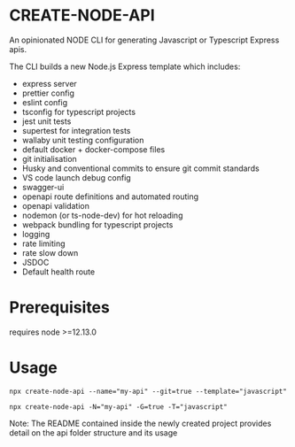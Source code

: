 # CREATE-NODE-API

An opinionated NODE CLI for generating Javascript or Typescript Express apis.

The CLI builds a new Node.js Express template which includes:

- express server
- prettier config
- eslint config
- tsconfig for typescript projects
- jest unit tests
- supertest for integration tests 
- wallaby unit testing configuration
- default docker + docker-compose files
- git initialisation
- Husky and conventional commits to ensure git commit standards
- VS code launch debug config
- swagger-ui
- openapi route definitions and automated routing
- openapi validation
- nodemon (or ts-node-dev) for hot reloading
- webpack bundling for typescript projects
- logging
- rate limiting
- rate slow down
- JSDOC
- Default health route

# Prerequisites

requires node >=12.13.0

# Usage

    npx create-node-api --name="my-api" --git=true --template="javascript"

    npx create-node-api -N="my-api" -G=true -T="javascript"


Note: The README contained inside the newly created project provides detail on the api folder structure and its usage